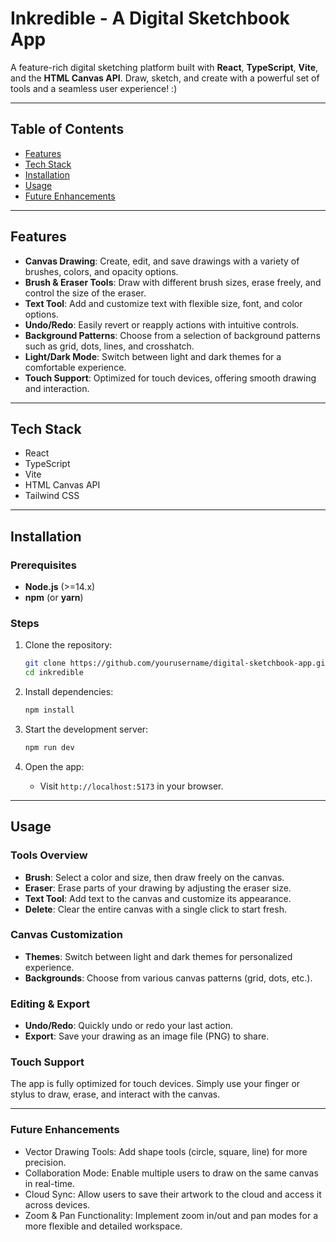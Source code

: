 # Inkredible - A Digital Sketchbook App

A feature-rich digital sketching platform built with **React**, **TypeScript**, **Vite**, and the **HTML Canvas API**. Draw, sketch, and create with a powerful set of tools and a seamless user experience! :)

---

## Table of Contents

- [Features](#features)
- [Tech Stack](#tech-stack)
- [Installation](#installation)
- [Usage](#usage)
- [Future Enhancements](#future-enhancements)

---

## Features

- **Canvas Drawing**: Create, edit, and save drawings with a variety of brushes, colors, and opacity options.
- **Brush & Eraser Tools**: Draw with different brush sizes, erase freely, and control the size of the eraser.
- **Text Tool**: Add and customize text with flexible size, font, and color options.
- **Undo/Redo**: Easily revert or reapply actions with intuitive controls.
- **Background Patterns**: Choose from a selection of background patterns such as grid, dots, lines, and crosshatch.
- **Light/Dark Mode**: Switch between light and dark themes for a comfortable experience.
- **Touch Support**: Optimized for touch devices, offering smooth drawing and interaction.

---

## Tech Stack

- React
- TypeScript
- Vite
- HTML Canvas API
- Tailwind CSS

---

## Installation

### Prerequisites

- **Node.js** (>=14.x)
- **npm** (or **yarn**)

### Steps

1. Clone the repository:
    ```bash
    git clone https://github.com/yourusername/digital-sketchbook-app.git
    cd inkredible
    ```

2. Install dependencies:
    ```bash
    npm install
    ```

3. Start the development server:
    ```bash
    npm run dev
    ```

4. Open the app:
    - Visit `http://localhost:5173` in your browser.

---

## Usage

### Tools Overview

- **Brush**: Select a color and size, then draw freely on the canvas.
- **Eraser**: Erase parts of your drawing by adjusting the eraser size.
- **Text Tool**: Add text to the canvas and customize its appearance.
- **Delete**: Clear the entire canvas with a single click to start fresh.
  
### Canvas Customization

- **Themes**: Switch between light and dark themes for personalized experience.
- **Backgrounds**: Choose from various canvas patterns (grid, dots, etc.).
  
### Editing & Export

- **Undo/Redo**: Quickly undo or redo your last action.
- **Export**: Save your drawing as an image file (PNG) to share.

### Touch Support

The app is fully optimized for touch devices. Simply use your finger or stylus to draw, erase, and interact with the canvas.

---


### Future Enhancements

- Vector Drawing Tools: Add shape tools (circle, square, line) for more precision.
- Collaboration Mode: Enable multiple users to draw on the same canvas in real-time.
- Cloud Sync: Allow users to save their artwork to the cloud and access it across devices.
- Zoom & Pan Functionality: Implement zoom in/out and pan modes for a more flexible and detailed workspace.
